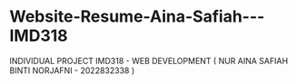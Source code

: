 # Website-Resume-Aina-Safiah---IMD318
INDIVIDUAL PROJECT IMD318 - WEB DEVELOPMENT ( NUR AINA SAFIAH BINTI NORJAFNI - 2022832338 )
